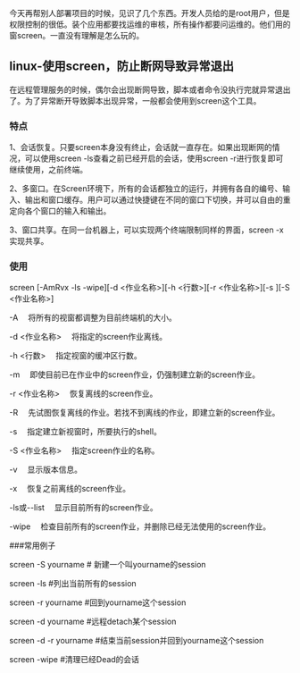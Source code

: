 


今天再帮别人部署项目的时候，见识了几个东西。开发人员给的是root用户，但是权限控制的很低。装个应用都要找运维的审核，所有操作都要问运维的。他们用的窗screen。一直没有理解是怎么玩的。

## linux-使用screen，防止断网导致异常退出

在远程管理服务的时候，偶尔会出现断网导致，脚本或者命令没执行完就异常退出了。为了异常断开导致脚本出现异常，一般都会使用到screen这个工具。

### 特点
1、会话恢复。只要screen本身没有终止，会话就一直存在。如果出现断网的情况，可以使用screen -ls查看之前已经开启的会话，使用screen -r进行恢复即可继续使用，之前终端。


2、多窗口。在Screen环境下，所有的会话都独立的运行，并拥有各自的编号、输入、输出和窗口缓存。用户可以通过快捷键在不同的窗口下切换，并可以自由的重定向各个窗口的输入和输出。


3、窗口共享。在同一台机器上，可以实现两个终端限制同样的界面，screen -x实现共享。


### 使用

screen [-AmRvx -ls -wipe][-d <作业名称>][-h <行数>][-r <作业名称>][-s ][-S <作业名称>]


-A 　将所有的视窗都调整为目前终端机的大小。

-d <作业名称> 　将指定的screen作业离线。

-h <行数> 　指定视窗的缓冲区行数。

-m 　即使目前已在作业中的screen作业，仍强制建立新的screen作业。

-r <作业名称> 　恢复离线的screen作业。

-R 　先试图恢复离线的作业。若找不到离线的作业，即建立新的screen作业。

-s 　指定建立新视窗时，所要执行的shell。

-S <作业名称> 　指定screen作业的名称。

-v 　显示版本信息。

-x 　恢复之前离线的screen作业。

-ls或--list 　显示目前所有的screen作业。

-wipe 　检查目前所有的screen作业，并删除已经无法使用的screen作业。

###常用例子



screen -S yourname # 新建一个叫yourname的session


screen -ls #列出当前所有的session


screen -r yourname #回到yourname这个session


screen -d yourname #远程detach某个session


screen -d -r yourname #结束当前session并回到yourname这个session


screen -wipe #清理已经Dead的会话




